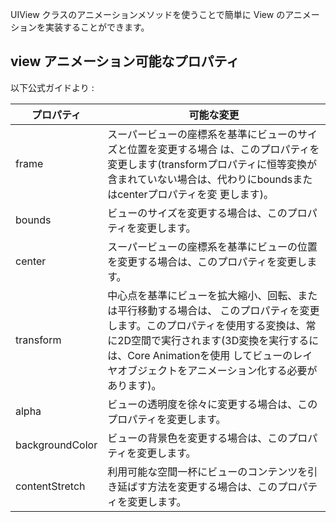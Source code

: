 UIView クラスのアニメーションメソッドを使うことで簡単に View のアニメーションを実装することができます。

## view アニメーション可能なプロパティ
以下公式ガイドより : 

プロパティ | 可能な変更
--- | ---
frame | スーパービューの座標系を基準にビューのサイズと位置を変更する場合 は、このプロパティを変更します(transformプロパティに恒等変換が 含まれていない場合は、代わりにboundsまたはcenterプロパティを変 更します)。
bounds | ビューのサイズを変更する場合は、このプロパティを変更します。
center | スーパービューの座標系を基準にビューの位置を変更する場合は、このプロパティを変更します。
transform | 中心点を基準にビューを拡大縮小、回転、または平行移動する場合は、 このプロパティを変更します。このプロパティを使用する変換は、常に2D空間で実行されます(3D変換を実行するには、Core Animationを使用 してビューのレイヤオブジェクトをアニメーション化する必要があります)。
alpha | ビューの透明度を徐々に変更する場合は、このプロパティを変更します。
backgroundColor | ビューの背景色を変更する場合は、このプロパティを変更します。
contentStretch | 利用可能な空間一杯にビューのコンテンツを引き延ばす方法を変更する場合は、このプロパティを変更します。